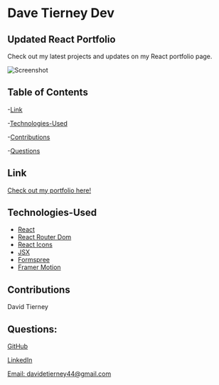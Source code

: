 # Dave Tierney Dev

## Updated React Portfolio

Check out my latest projects and updates on my React portfolio page.

![Screenshot](./src/assets/github_screenshot.png)

## Table of Contents

-[Link](#link)

-[Technologies-Used](#technologies-used)

-[Contributions](#contributions)

-[Questions](#questions)

## Link

[Check out my portfolio here!](https://davetierney.dev/)

## Technologies-Used

- [React](https://reactjs.org)
- [React Router Dom](https://v5.reactrouter.com/web/guides/quick-start)
- [React Icons](https://react-icons.github.io/react-icons/)
- [JSX](https://reactjs.org/docs/introducing-jsx.html)
- [Formspree](https://formspree.io/)
- [Framer Motion](https://www.framer.com/motion/)

## Contributions

David Tierney

## Questions:

[GitHub](https://github.com/daveshouse44)

[LinkedIn](https://www.linkedin.com/in/david-tierney-652030214/)

[Email: davidetierney44@gmail.com](mailto:davidetierney44@gmail.com)
